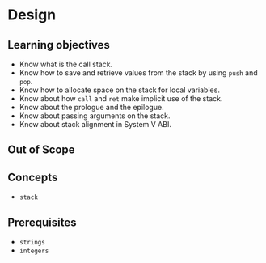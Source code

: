 # Design

## Learning objectives

- Know what is the call stack.
- Know how to save and retrieve values from the stack by using `push` and `pop`.
- Know how to allocate space on the stack for local variables.
- Know about how `call` and `ret` make implicit use of the stack.
- Know about the prologue and the epilogue.
- Know about passing arguments on the stack.
- Know about stack alignment in System V ABI.

## Out of Scope

## Concepts

- `stack`

## Prerequisites

- `strings`
- `integers`
